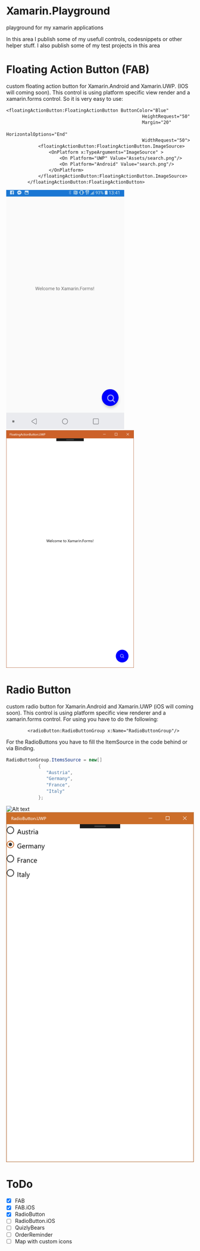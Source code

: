 # Xamarin.Playground
playground for my xamarin applications


In this area I publish some of my usefull controls, codesnippets or other helper stuff.
I also publish some of my test projects in this area


# Floating Action Button (FAB)
custom floating action button for Xamarin.Android and Xamarin.UWP. (IOS will coming soon).
This control is using platform specific view render and a xamarin.forms control. 
So it is very easy to use:

```xaml
<floatingActionButton:FloatingActionButton ButtonColor="Blue"
                                                   HeightRequest="50"
                                                   Margin="20"
                                                   HorizontalOptions="End"
                                                   WidthRequest="50">
            <floatingActionButton:FloatingActionButton.ImageSource>
                <OnPlatform x:TypeArguments="ImageSource" >
                    <On Platform="UWP" Value="Assets/search.png"/>
                    <On Platform="Android" Value="search.png"/>
                </OnPlatform>
            </floatingActionButton:FloatingActionButton.ImageSource>
        </floatingActionButton:FloatingActionButton>
```

![Alt text](/Screenshots/FAB/androidfab.png?raw=true "Android FAB")![Alt text](/Screenshots/FAB/uwpfab.png?raw=true "UWP FAB")

# Radio Button
custom radio button for Xamarin.Android and Xamarin.UWP (iOS will coming soon).
This control is using platform specific view renderer and a xamarin.forms control.
For using you have to do the following:

```xaml
        <radioButton:RadioButtonGroup x:Name="RadioButtonGroup"/>
```

For the RadioButtons you have to fill the ItemSource in the code behind or via Binding.

``` c#
RadioButtonGroup.ItemsSource = new[]
            {
               "Austria",
               "Germany", 
               "France", 
               "Italy"
            };
```
![Alt text](/Screenshots/RadioButton/android.png?raw=true "Android")![Alt text](/Screenshots/RadioButton/UWP.PNG?raw=true "UWP")


# ToDo
- [x] FAB
- [x] FAB.iOS
- [x] RadioButton
- [ ] RadioButton.iOS
- [ ] QuizlyBears
- [ ] OrderReminder
- [ ] Map with custom icons
